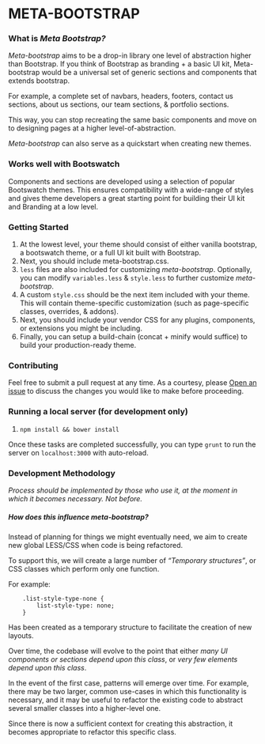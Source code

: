 # META-BOOTSTRAP

### What is *Meta Bootstrap?*

*Meta-bootstrap* aims to be a drop-in library one level of abstraction higher than Bootstrap. If you think of Bootstrap as branding + a basic UI kit, Meta-bootstrap would be a universal set of generic sections and components that extends bootstrap.

For example, a complete set of navbars, headers, footers, contact us sections, about us sections, our team sections, & portfolio sections.

This way, you can stop recreating the same basic components and move on to designing pages at a higher level-of-abstraction.

*Meta-bootstrap* can also serve as a quickstart when creating new themes.

### Works well with Bootswatch

Components and sections are developed using a selection of popular Bootswatch themes. This ensures compatibility with a wide-range of styles and gives theme developers a great starting point for building their UI kit and Branding at a low level.

### Getting Started

1. At the lowest level, your theme should consist of either vanilla bootstrap, a bootswatch theme, or a full UI kit built with Bootstrap.
2. Next, you should include meta-bootstrap.css.
3. `less` files are also included for customizing *meta-bootstrap*. Optionally, you can modify `variables.less` & `style.less` to further customize *meta-bootstrap*.
4. A custom `style.css` should be the next item included with your theme. This will contain theme-specific customization (such as page-specific classes, overrides, & addons).
5. Next, you should include your vendor CSS for any plugins, components, or extensions you might be including.
6. Finally, you can setup a build-chain (concat + minify would suffice) to build your production-ready theme.

### Contributing

Feel free to submit a pull request at any time. As a courtesy, please <a href="https://github.com/kidGodzilla/meta-bootstrap/issues">Open an issue</a> to discuss the changes you would like to make before proceeding.

### Running a local server (for development only)

1. `npm install && bower install`

Once these tasks are completed successfully, you can type `grunt` to run the server on `localhost:3000` with auto-reload.

### Development Methodology

*Process should be implemented by those who use it, at the moment in which it becomes necessary. Not before.*

##### How does this influence meta-bootstrap?

Instead of planning for things we might eventually need, we aim to create new global LESS/CSS when code is being refactored.

To support this, we will create a large number of *“Temporary structures”*, or CSS classes which perform only one function.

For example:

        .list-style-type-none {
            list-style-type: none;
        }

Has been created as a temporary structure to facilitate the creation of new layouts.

Over time, the codebase will evolve to the point that either *many UI components or sections depend upon this class*, or *very few elements depend upon this class*.

In the event of the first case, patterns will emerge over time. For example, there may be two larger, common use-cases in which this functionality is necessary, and it may be useful to refactor the existing code to abstract several smaller classes into a higher-level one.

Since there is now a sufficient context for creating this abstraction, it becomes appropriate to refactor this specific class.
